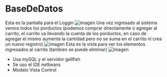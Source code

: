 # BaseDeDatos
Esta es la pantalla para el Loggin
![imagen](https://user-images.githubusercontent.com/100329989/204063313-482755df-9dfa-4f37-8b30-c80ce68b4f39.png)
Una vez ingresado al sistema vemos todos los porductos (podemos comprar directamente o agregar al carrito, el carrito va llevando la cuenta de los porductos, en caso de agregar el mismo aumenta la cantidad pero no se suma en el carrito ni crea un nuevo registro)
![imagen](https://user-images.githubusercontent.com/100329989/204063340-126be363-f58f-43d6-bfcc-309d7ed7266d.png)
Esta es la vista para ver los elementos ingresados al carrito (tambien se puede eliminar)
![imagen](https://user-images.githubusercontent.com/100329989/204063387-e81b0ef3-7b74-4854-a2b7-efc3e72140ac.png)

* Usa mySQL y el servidor gellfish
* Se uso el IDE netbeans
* Modelo Vista Control

